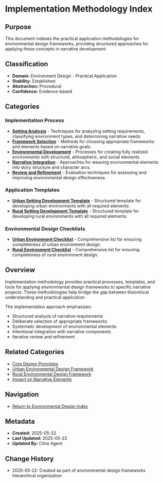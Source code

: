 # Implementation Methodology Index

## Purpose
This document indexes the practical application methodologies for environmental design frameworks, providing structured approaches for applying these concepts in narrative development.

## Classification
- **Domain:** Environment Design - Practical Application
- **Stability:** Established
- **Abstraction:** Procedural
- **Confidence:** Evidence-based

## Categories

### Implementation Process
- [**Setting Analysis**](process/setting_analysis.md) - Techniques for analyzing setting requirements, classifying environment types, and determining narrative needs.
- [**Framework Selection**](process/framework_selection.md) - Methods for choosing appropriate frameworks and elements based on narrative goals.
- [**Environmental Development**](process/environmental_development.md) - Processes for creating fully realized environments with structural, atmospheric, and social elements.
- [**Narrative Integration**](process/narrative_integration.md) - Approaches for weaving environmental elements into story structure and character arcs.
- [**Review and Refinement**](process/review_and_refinement.md) - Evaluation techniques for assessing and improving environmental design effectiveness.

### Application Templates
- [**Urban Setting Development Template**](templates/urban_template.md) - Structured template for developing urban environments with all required elements.
- [**Rural Setting Development Template**](templates/rural_template.md) - Structured template for developing rural environments with all required elements.

### Environmental Design Checklists
- [**Urban Environment Checklist**](checklists/urban_checklist.md) - Comprehensive list for ensuring completeness of urban environment design.
- [**Rural Environment Checklist**](checklists/rural_checklist.md) - Comprehensive list for ensuring completeness of rural environment design.

## Overview

Implementation methodology provides practical processes, templates, and tools for applying environmental design frameworks to specific narrative projects. These methodologies help bridge the gap between theoretical understanding and practical application.

The implementation approach emphasizes:
- Structured analysis of narrative requirements
- Deliberate selection of appropriate frameworks
- Systematic development of environmental elements
- Intentional integration with narrative components
- Iterative review and refinement

## Related Categories
- [Core Design Principles](../core_principles/index.md)
- [Urban Environmental Design Framework](../urban_frameworks/index.md)
- [Rural Environmental Design Framework](../rural_frameworks/index.md)
- [Impact on Narrative Elements](../narrative_impact/index.md)

## Navigation
- [Return to Environmental Design Index](../index.md)

## Metadata
- **Created:** 2025-05-22
- **Last Updated:** 2025-05-22
- **Updated By:** Cline Agent

## Change History
- 2025-05-22: Created as part of environmental design frameworks hierarchical organization
